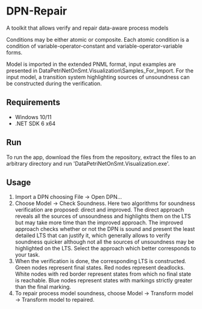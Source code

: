 # DPN-Repair
A toolkit that allows verify and repair data-aware process models

Conditions may be either atomic or composite. Each atomic condition is a condition of variable-operator-constant and variable-operator-variable forms.

Model is imported in the extended PNML format, input examples are presented in DataPetriNetOnSmt.Visualization\Samples_For_Import.
For the input model, a transition system highlighting sources of unsoundness can be constructed during the verification.

## Requirements

- Windows 10/11
- .NET SDK 6 x64

## Run

To run the app, download the files from the repository, extract the files to an arbitrary directory and run 'DataPetriNetOnSmt.Visualization.exe'.

## Usage

1. Import a DPN choosing File -> Open DPN...
2. Choose Model -> Check Soundness. Here two algorithms for soundness verification are proposed: direct and improved. The direct approach reveals all the sources of unsoundness and highlights them on the LTS but may take more time than the improved approach. The improved approach checks whether or not the DPN is sound and present the least detailed LTS that can justify it, which generally allows to verify soundness quicker although not all the sources of unsoundness may be highlighted on the LTS. Select the approach which better corresponds to your task.
3. When the verification is done, the corresponding LTS is constructed. Green nodes represent final states. Red nodes represent deadlocks. White nodes with red border represent states from which no final state is reachable. Blue nodes represent states with markings strictly greater than the final marking.
4. To repair process model soundness, choose Model -> Transform model -> Transform model to repaired.
